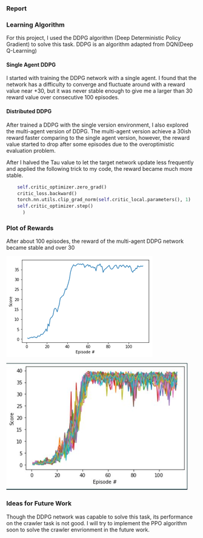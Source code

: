 ### Report

[image1]:https://github.com/Thedatababbler/udacity_RL_proj2/blob/main/rewards.png
[image2]:https://github.com/Thedatababbler/udacity_RL_proj2/blob/main/rewards3.png

### Learning Algorithm
For this project, I used the DDPG algorithm (Deep Deterministic Policy Gradient) to solve this task. DDPG is an algorithm adapted from DQN(Deep Q-Learning)  

#### Single Agent DDPG
I started with training the DDPG network with a single agent. I found that the network has a difficulty to converge and fluctuate around with a reward value near +30, but it
was never stable enough to give me a larger than 30 reward value over consecutive 100 episodes. 

#### Distributed DDPG
After trained a DDPG with the single version environment, I also explored the multi-agent version of DDPG. The multi-agent version achieve a 30ish reward faster comparing to
the single agent version, however, the reward value started to drop after some episodes due to the overoptimistic evaluation problem. 

After I halved the Tau value to let the target network update less frequently and applied the following trick to my code, the reward became much more stable.

```python
    self.critic_optimizer.zero_grad()
    critic_loss.backward()
    torch.nn.utils.clip_grad_norm(self.critic_local.parameters(), 1)
    self.critic_optimizer.step()
      )
```

### Plot of Rewards
After about 100 episodes, the reward of the multi-agent DDPG network became stable and over 30

![reward][image1]

![reward2][image2]


### Ideas for Future Work
Though the DDPG network was capable to solve this task, its performance on the crawler task is not good. I will try to implement the PPO algorithm soon to 
solve the crawler envrionment in the future work.

